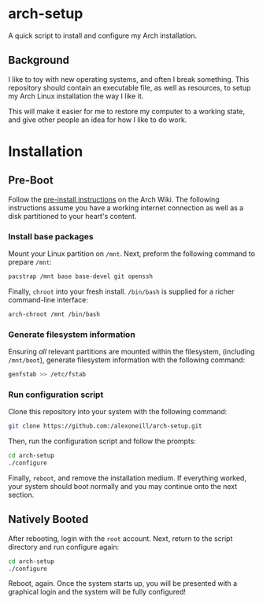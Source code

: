 # arch-setup
A quick script to install and configure my Arch installation.

Background
----------

I like to toy with new operating systems, and often I break something. 
This repository should contain an executable file, as well as resources,
to setup my Arch Linux installation the way I like it.

This will make it easier for me to restore my computer to a working state,
and give other people an idea for how I like to do work.

Installation
============

Pre-Boot
--------

Follow the [pre-install instructions](https://wiki.archlinux.org/index.php/Installation_guide#Pre-installation)
on the Arch Wiki. The following instructions assume you have a working
internet connection as well as a disk partitioned to your heart's content.

### Install base packages

Mount your Linux partition on `/mnt`. Next, preform the following command 
to prepare `/mnt`:

```bash
pacstrap /mnt base base-devel git openssh
```

Finally, `chroot` into your fresh install. `/bin/bash` is supplied for a richer
command-line interface:

```bash
arch-chroot /mnt /bin/bash
```

### Generate filesystem information

Ensuring *all* relevant partitions are mounted within the filesystem, 
(including `/mnt/boot`), generate filesystem information with the following
command:

```bash
genfstab >> /etc/fstab
```

### Run configuration script

Clone this repository into your system with the following command:

```bash
git clone https://github.com:/alexoneill/arch-setup.git
```

Then, run the configuration script and follow the prompts:

```bash
cd arch-setup
./configure
```

Finally, `reboot`, and remove the installation medium. If everything worked,
your system should boot normally and you may continue onto the next section.

Natively Booted
---------------

After rebooting, login with the `root` account. Next, return to the script
directory and run configure again:

```bash
cd arch-setup
./configure
```

Reboot, again. Once the system starts up, you will be presented with a
graphical login and the system will be fully configured!
